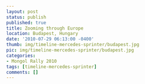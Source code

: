```yaml
---
layout: post
status: publish
published: true
title: Zooming through Europe
location: Budapest, Hungary
date: '2010-07-29 06:13:00 -0400'
thumb: img/timeline-mercedes-sprinter/budapest.jpg
pic: img/timeline-mercedes-sprinter/budapest.jpg
categories:
- Mongol Rally 2010
tags: [timeline-mercedes-sprinter]
comments: []
---
```


